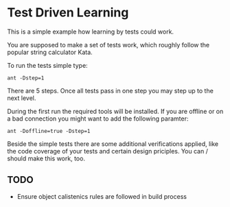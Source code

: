 # Test Driven Learning

This is a simple example how learning by tests could work.

You are supposed to make a set of tests work, which roughly follow the popular
string calculator Kata.

To run the tests simple type:

    ant -Dstep=1

There are 5 steps. Once all tests pass in one step you may step up to the next
level.

During the first run the required tools will be installed. If you are offline
or on a bad connection you might want to add the following paramter:

    ant -Doffline=true -Dstep=1

Beside the simple tests there are some additional verifications applied, like
the code coverage of your tests and certain design priciples. You can / should
make this work, too.

## TODO

* Ensure object calistenics rules are followed in build process

